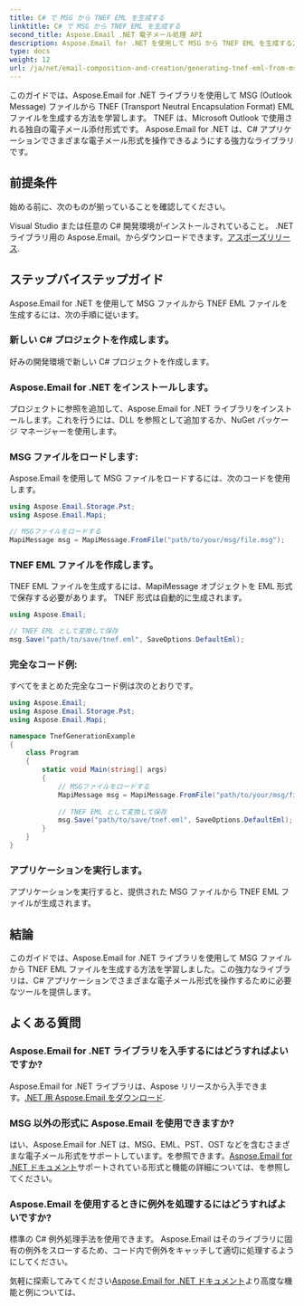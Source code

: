 ```yaml
---
title: C# で MSG から TNEF EML を生成する
linktitle: C# で MSG から TNEF EML を生成する
second_title: Aspose.Email .NET 電子メール処理 API
description: Aspose.Email for .NET を使用して MSG から TNEF EML を生成する方法を学びます。 C# コードを含むステップバイステップのガイド。効率的な電子メール形式変換。
type: docs
weight: 12
url: /ja/net/email-composition-and-creation/generating-tnef-eml-from-msg-in-csharp/
---
```


このガイドでは、Aspose.Email for .NET ライブラリを使用して MSG (Outlook Message) ファイルから TNEF (Transport Neutral Encapsulation Format) EML ファイルを生成する方法を学習します。 TNEF は、Microsoft Outlook で使用される独自の電子メール添付形式です。 Aspose.Email for .NET は、C# アプリケーションでさまざまな電子メール形式を操作できるようにする強力なライブラリです。

##  前提条件

始める前に、次のものが揃っていることを確認してください。

Visual Studio または任意の C# 開発環境がインストールされていること。
 .NET ライブラリ用の Aspose.Email。からダウンロードできます。[アスポーズリリース](https://releases.aspose.com/email/net).

##  ステップバイステップガイド

Aspose.Email for .NET を使用して MSG ファイルから TNEF EML ファイルを生成するには、次の手順に従います。

### 新しい C# プロジェクトを作成します。

   好みの開発環境で新しい C# プロジェクトを作成します。

### Aspose.Email for .NET をインストールします。

   プロジェクトに参照を追加して、Aspose.Email for .NET ライブラリをインストールします。これを行うには、DLL を参照として追加するか、NuGet パッケージ マネージャーを使用します。

### MSG ファイルをロードします:

   Aspose.Email を使用して MSG ファイルをロードするには、次のコードを使用します。

   ```csharp
   using Aspose.Email.Storage.Pst;
   using Aspose.Email.Mapi;

   // MSGファイルをロードする
   MapiMessage msg = MapiMessage.FromFile("path/to/your/msg/file.msg");
   ```

### TNEF EML ファイルを作成します。

   TNEF EML ファイルを生成するには、MapiMessage オブジェクトを EML 形式で保存する必要があります。 TNEF 形式は自動的に生成されます。

   ```csharp
   using Aspose.Email;
   
   // TNEF EML として変換して保存
   msg.Save("path/to/save/tnef.eml", SaveOptions.DefaultEml);
   ```

### 完全なコード例:

   すべてをまとめた完全なコード例は次のとおりです。

   ```csharp
   using Aspose.Email;
   using Aspose.Email.Storage.Pst;
   using Aspose.Email.Mapi;

   namespace TnefGenerationExample
   {
       class Program
       {
           static void Main(string[] args)
           {
               // MSGファイルをロードする
               MapiMessage msg = MapiMessage.FromFile("path/to/your/msg/file.msg");
               
               // TNEF EML として変換して保存
               msg.Save("path/to/save/tnef.eml", SaveOptions.DefaultEml);
           }
       }
   }
   ```

### アプリケーションを実行します。

   アプリケーションを実行すると、提供された MSG ファイルから TNEF EML ファイルが生成されます。

##  結論

このガイドでは、Aspose.Email for .NET ライブラリを使用して MSG ファイルから TNEF EML ファイルを生成する方法を学習しました。この強力なライブラリは、C# アプリケーションでさまざまな電子メール形式を操作するために必要なツールを提供します。

##  よくある質問

### Aspose.Email for .NET ライブラリを入手するにはどうすればよいですか?

Aspose.Email for .NET ライブラリは、Aspose リリースから入手できます。[.NET 用 Aspose.Email をダウンロード](https://releases.aspose.com/email/net).

### MSG 以外の形式に Aspose.Email を使用できますか?

はい、Aspose.Email for .NET は、MSG、EML、PST、OST などを含むさまざまな電子メール形式をサポートしています。を参照できます。[Aspose.Email for .NET ドキュメント](https://reference.aspose.com/email/net)サポートされている形式と機能の詳細については、を参照してください。

### Aspose.Email を使用するときに例外を処理するにはどうすればよいですか?

標準の C# 例外処理手法を使用できます。 Aspose.Email はそのライブラリに固有の例外をスローするため、コード内で例外をキャッチして適切に処理するようにしてください。

気軽に探索してみてください[Aspose.Email for .NET ドキュメント](https://reference.aspose.com/email/net)より高度な機能と例については、
